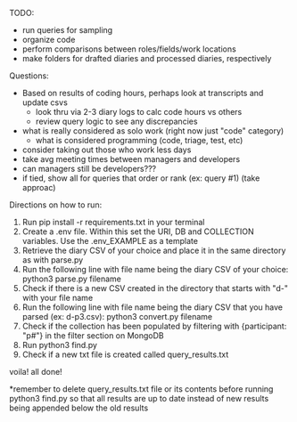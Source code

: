 TODO:
- run queries for sampling
- organize code
- perform comparisons between roles/fields/work locations
- make folders for drafted diaries and processed diaries, respectively

Questions:
- Based on results of coding hours, perhaps look at transcripts and update csvs
   - look thru via 2-3 diary logs to calc code hours vs others
   - review query logic to see any discrepancies
- what is really considered as solo work (right now just "code" category)
   - what is considered programming (code, triage, test, etc)
- consider taking out those who work less days
- take avg meeting times between managers and developers
- can managers still be developers???
- if tied, show all for queries that order or rank (ex: query #1) (take approac)

Directions on how to run:
1) Run pip install -r requirements.txt in your terminal
2) Create a .env file. Within this set the URI, DB and COLLECTION variables. Use the .env_EXAMPLE as a template
3) Retrieve the diary CSV of your choice and place it in the same directory as with parse.py
4) Run the following line with file name being the diary CSV of your choice: python3 parse.py filename
5) Check if there is a new CSV created in the directory that starts with "d-" with your file name
6) Run the following line with file name being the diary CSV that you have parsed (ex: d-p3.csv): python3 convert.py filename
7) Check if the collection has been populated by filtering with {participant: "p#"} in the filter section on MongoDB
8) Run python3 find.py
9) Check if a new txt file is created called query_results.txt

voila! all done!

*remember to delete query_results.txt file or its contents before running python3 find.py so
that all results are up to date instead of new results being appended below the old results